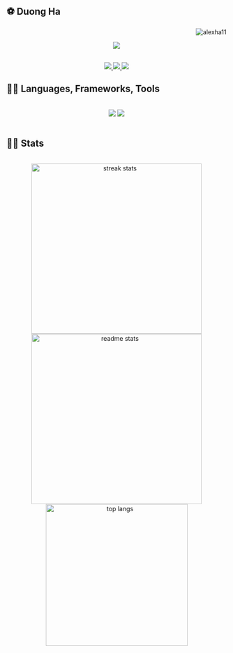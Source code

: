 <h2 align="left">⚽ Duong Ha</h2>

   <p align="right">
        <img src="https://komarev.com/ghpvc/?username=alexha11&label=Profile%20views&color=0e75b6&style=flat" alt="alexha11" />
      </p>
   
   <div align="center"> 
     <p align="center">
        <img src="https://readme-typing-svg.herokuapp.com/?font=Righteous&size=35&center=true&vCenter=true&width=500&height=70&duration=4000&lines=Hi+There!;+I'm+Duong+Ha!;" />
     </p>
     <br>
        <a href="duong.ha@student.lut.fi">
          <img src="https://img.shields.io/badge/Gmail-333333?style=for-the-badge&logo=gmail&logoColor=red" />
        </a>
        <a href="https://www.linkedin.com/in/duong-ha-55524a246/" target="_blank">
          <img src="https://img.shields.io/badge/LinkedIn-0077B5?style=for-the-badge&logo=linkedin&logoColor=white" />
        </a>
        <a href="https://portfolio-web-nqi7.onrender.com/" target="_blank">
          <img src="https://img.shields.io/badge/Portfolio-FF5722?style=for-the-badge&logo=todoist&logoColor=white" />
        </a>
      </div>

<h2 align="left">👨‍💻 Languages, Frameworks, Tools</h2>
<br/>
<div align="center">
    <img src="https://skillicons.dev/icons?i=react,vue,flutter,html,css,figma,tailwind,git,r,aws" />
    <img src="https://skillicons.dev/icons?i=nodejs,python,javascript,typescript,express,dart,c,java,postgresql,mongodb,flask,docker,nginx" /><br>
</div>

<br/>


<h2 align="Left">🏋️‍♂️ Stats</h2>
<br>
<div align=center>
  <img width=390 src="https://github-readme-streak-stats-salesp07.vercel.app/?user=alexha11&count_private=true&theme=react&border_radius=10" alt="streak stats"/>
  <img width=390 src="https://github-readme-stats-salesp07.vercel.app/api?username=alexha11&count_private=true&show_icons=true&theme=react&rank_icon=github&border_radius=10" alt="readme stats" />
  <br/>
  <img width=325 align="center" src="https://github-readme-stats-salesp07.vercel.app/api/top-langs/?username=alexha11&hide=HTML&langs_count=8&layout=compact&theme=react&border_radius=10&size_weight=0.5&count_weight=0.5&exclude_repo=github-readme-stats" alt="top langs" />
</div>

<br/><br/>
